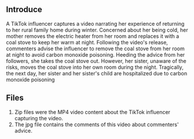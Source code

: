 ## Introduce 
A TikTok influencer captures a video narrating her experience of returning to her rural family home during winter. Concerned about her being cold, her mother removes the electric heater from her room and replaces it with a coal stove to keep her warm at night. Following the video's release, commenters advise the influencer to remove the coal stove from her room at night to avoid carbon monoxide poisoning. Heeding the advice from her followers, she takes the coal stove out. However, her sister, unaware of the risks, moves the coal stove into her own room during the night. Tragically, the next day, her sister and her sister's child are hospitalized due to carbon monoxide poisoning

## Files
1. Zip files were the MP4 video content about the TikTok influencer capturing the video.  
2. The jpg file contains the comments of this video about commenters' advice.

